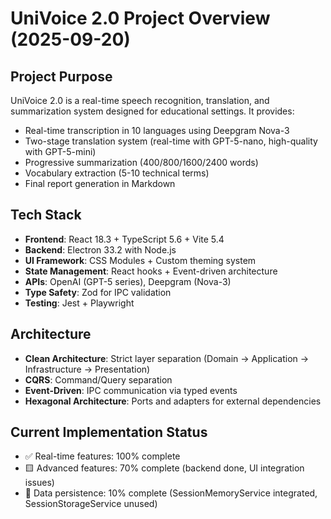 # UniVoice 2.0 Project Overview (2025-09-20)

## Project Purpose
UniVoice 2.0 is a real-time speech recognition, translation, and summarization system designed for educational settings. It provides:
- Real-time transcription in 10 languages using Deepgram Nova-3
- Two-stage translation system (real-time with GPT-5-nano, high-quality with GPT-5-mini)
- Progressive summarization (400/800/1600/2400 words)
- Vocabulary extraction (5-10 technical terms)
- Final report generation in Markdown

## Tech Stack
- **Frontend**: React 18.3 + TypeScript 5.6 + Vite 5.4
- **Backend**: Electron 33.2 with Node.js
- **UI Framework**: CSS Modules + Custom theming system
- **State Management**: React hooks + Event-driven architecture
- **APIs**: OpenAI (GPT-5 series), Deepgram (Nova-3)
- **Type Safety**: Zod for IPC validation
- **Testing**: Jest + Playwright

## Architecture
- **Clean Architecture**: Strict layer separation (Domain → Application → Infrastructure → Presentation)
- **CQRS**: Command/Query separation
- **Event-Driven**: IPC communication via typed events
- **Hexagonal Architecture**: Ports and adapters for external dependencies

## Current Implementation Status
- ✅ Real-time features: 100% complete
- 🟨 Advanced features: 70% complete (backend done, UI integration issues)
- 🔴 Data persistence: 10% complete (SessionMemoryService integrated, SessionStorageService unused)